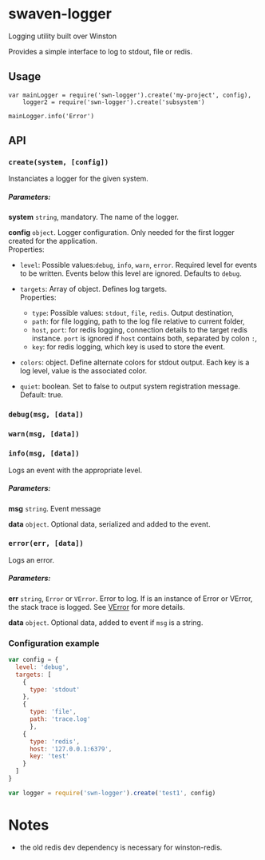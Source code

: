 # swaven-logger
Logging utility built over Winston

Provides a simple interface to log to stdout, file or redis.

## Usage

````
var mainLogger = require('swn-logger').create('my-project', config),
    logger2 = require('swn-logger').create('subsystem')

mainLogger.info('Error')
````

## API

### `create(system, [config])`

Instanciates a logger for the given system.

##### Parameters:

**system** `string`, mandatory. The name of the logger.

**config** `object`. Logger configuration. Only needed for the first logger created for the application.  
Properties:  
- `level`:
Possible values:`debug`, `info`, `warn`, `error`. Required level for events to be written. Events below this level are ignored. Defaults to `debug`.

- `targets`: Array of object. Defines log targets.  
Properties:  
  - `type`: Possible values: `stdout`, `file`, `redis`. Output destination,
  - `path`: for file logging, path to the log file relative to current folder,
  - `host`, `port`: for redis logging, connection details to the target redis instance. `port` is ignored if `host` contains both, separated by colon `:`,
  - `key`: for redis logging, which key is used to store the event.


- `colors`: object. Define alternate colors for stdout output. Each key is a log level, value is the associated color.
- `quiet`: boolean. Set to false to output system registration message. Default: true.

### `debug(msg, [data])`
### `warn(msg, [data])`
### `info(msg, [data])`

Logs an event with the appropriate level.

##### Parameters:

**msg** `string`. Event message

**data** `object`. Optional data, serialized and added to the event.

### `error(err, [data])`

Logs an error.

##### Parameters:

**err** `string`, `Error` or `VError`. Error to log. If is an instance of Error or VError, the stack trace is logged. See [VError](https://github.com/joyent/node-verror) for more details.

**data** `object`. Optional data, added to event if `msg` is a string.


### Configuration example

````javascript
var config = {
  level: 'debug',
  targets: [
    {
      type: 'stdout'
    },
    {
      type: 'file',
      path: 'trace.log'
      },
    {
      type: 'redis',
      host: '127.0.0.1:6379',
      key: 'test'
    }
  ]
}

var logger = require('swn-logger').create('test1', config)
````

# Notes

- the old redis dev dependency is necessary for winston-redis.

